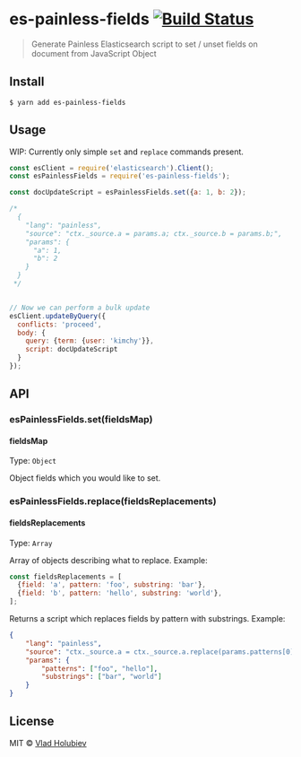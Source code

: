 # es-painless-fields [![Build Status](https://travis-ci.org/vladgolubev/es-painless-fields.svg?branch=master)](https://travis-ci.org/vladgolubev/es-painless-fields)

> Generate Painless Elasticsearch script to set / unset fields on document from JavaScript Object

## Install

```
$ yarn add es-painless-fields
```

## Usage

WIP: Currently only simple `set` and `replace` commands present.

```js
const esClient = require('elasticsearch').Client();
const esPainlessFields = require('es-painless-fields');

const docUpdateScript = esPainlessFields.set({a: 1, b: 2});

/*
  {
    "lang": "painless",
    "source": "ctx._source.a = params.a; ctx._source.b = params.b;",
    "params": {
      "a": 1,
      "b": 2
    }
  }
 */


// Now we can perform a bulk update
esClient.updateByQuery({
  conflicts: 'proceed',
  body: {
    query: {term: {user: 'kimchy'}},
    script: docUpdateScript
  }
});

```

## API

### esPainlessFields.set(fieldsMap)

#### fieldsMap

Type: `Object`

Object fields which you would like to set.

### esPainlessFields.replace(fieldsReplacements)

#### fieldsReplacements

Type: `Array`

Array of objects describing what to replace. Example: 

```js
const fieldsReplacements = [
  {field: 'a', pattern: 'foo', substring: 'bar'},
  {field: 'b', pattern: 'hello', substring: 'world'},
];
``` 

Returns a script which replaces fields by pattern with substrings. Example:

```json
{
	"lang": "painless",
	"source": "ctx._source.a = ctx._source.a.replace(params.patterns[0], params.substrings[0]); ctx._source.b = ctx._source.b.replace(params.patterns[1], params.substrings[1]);",
	"params": {
		"patterns": ["foo", "hello"],
		"substrings": ["bar", "world"]
	}
}
```

## License

MIT © [Vlad Holubiev](https://vladholubiev.com)
